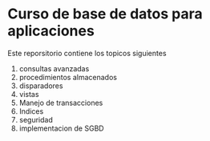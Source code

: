 # Curso de base de datos para aplicaciones 
Este reporsitorio contiene los topicos siguientes
1. consultas avanzadas
2. procedimientos almacenados 
3. disparadores 
4. vistas 
5. Manejo de transacciones 
6. Indices 
7. seguridad 
8. implementacion de SGBD